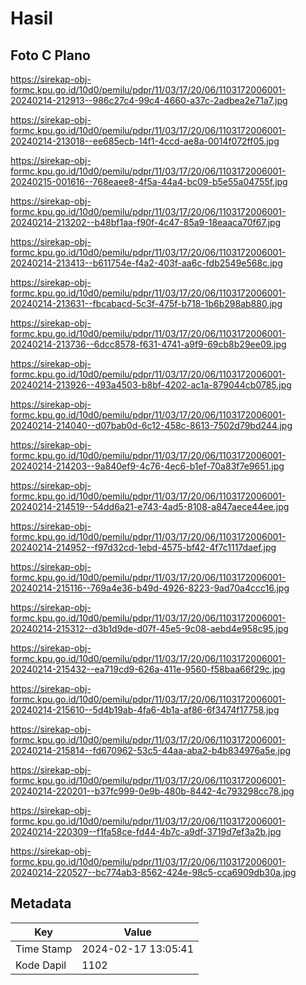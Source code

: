 # Hasil

## Foto C Plano

https://sirekap-obj-formc.kpu.go.id/10d0/pemilu/pdpr/11/03/17/20/06/1103172006001-20240214-212913--986c27c4-99c4-4660-a37c-2adbea2e71a7.jpg

https://sirekap-obj-formc.kpu.go.id/10d0/pemilu/pdpr/11/03/17/20/06/1103172006001-20240214-213018--ee685ecb-14f1-4ccd-ae8a-0014f072ff05.jpg

https://sirekap-obj-formc.kpu.go.id/10d0/pemilu/pdpr/11/03/17/20/06/1103172006001-20240215-001616--768eaee8-4f5a-44a4-bc09-b5e55a04755f.jpg

https://sirekap-obj-formc.kpu.go.id/10d0/pemilu/pdpr/11/03/17/20/06/1103172006001-20240214-213202--b48bf1aa-f90f-4c47-85a9-18eaaca70f67.jpg

https://sirekap-obj-formc.kpu.go.id/10d0/pemilu/pdpr/11/03/17/20/06/1103172006001-20240214-213413--b611754e-f4a2-403f-aa6c-fdb2549e568c.jpg

https://sirekap-obj-formc.kpu.go.id/10d0/pemilu/pdpr/11/03/17/20/06/1103172006001-20240214-213631--fbcabacd-5c3f-475f-b718-1b6b298ab880.jpg

https://sirekap-obj-formc.kpu.go.id/10d0/pemilu/pdpr/11/03/17/20/06/1103172006001-20240214-213736--6dcc8578-f631-4741-a9f9-69cb8b29ee09.jpg

https://sirekap-obj-formc.kpu.go.id/10d0/pemilu/pdpr/11/03/17/20/06/1103172006001-20240214-213926--493a4503-b8bf-4202-ac1a-879044cb0785.jpg

https://sirekap-obj-formc.kpu.go.id/10d0/pemilu/pdpr/11/03/17/20/06/1103172006001-20240214-214040--d07bab0d-6c12-458c-8613-7502d79bd244.jpg

https://sirekap-obj-formc.kpu.go.id/10d0/pemilu/pdpr/11/03/17/20/06/1103172006001-20240214-214203--9a840ef9-4c76-4ec6-b1ef-70a83f7e9651.jpg

https://sirekap-obj-formc.kpu.go.id/10d0/pemilu/pdpr/11/03/17/20/06/1103172006001-20240214-214519--54dd6a21-e743-4ad5-8108-a847aece44ee.jpg

https://sirekap-obj-formc.kpu.go.id/10d0/pemilu/pdpr/11/03/17/20/06/1103172006001-20240214-214952--f97d32cd-1ebd-4575-bf42-4f7c1117daef.jpg

https://sirekap-obj-formc.kpu.go.id/10d0/pemilu/pdpr/11/03/17/20/06/1103172006001-20240214-215116--769a4e36-b49d-4926-8223-9ad70a4ccc16.jpg

https://sirekap-obj-formc.kpu.go.id/10d0/pemilu/pdpr/11/03/17/20/06/1103172006001-20240214-215312--d3b1d9de-d07f-45e5-9c08-aebd4e958c95.jpg

https://sirekap-obj-formc.kpu.go.id/10d0/pemilu/pdpr/11/03/17/20/06/1103172006001-20240214-215432--ea719cd9-626a-411e-9560-f58baa66f29c.jpg

https://sirekap-obj-formc.kpu.go.id/10d0/pemilu/pdpr/11/03/17/20/06/1103172006001-20240214-215610--5d4b19ab-4fa6-4b1a-af86-6f3474f17758.jpg

https://sirekap-obj-formc.kpu.go.id/10d0/pemilu/pdpr/11/03/17/20/06/1103172006001-20240214-215814--fd670962-53c5-44aa-aba2-b4b834976a5e.jpg

https://sirekap-obj-formc.kpu.go.id/10d0/pemilu/pdpr/11/03/17/20/06/1103172006001-20240214-220201--b37fc999-0e9b-480b-8442-4c793298cc78.jpg

https://sirekap-obj-formc.kpu.go.id/10d0/pemilu/pdpr/11/03/17/20/06/1103172006001-20240214-220309--f1fa58ce-fd44-4b7c-a9df-3719d7ef3a2b.jpg

https://sirekap-obj-formc.kpu.go.id/10d0/pemilu/pdpr/11/03/17/20/06/1103172006001-20240214-220527--bc774ab3-8562-424e-98c5-cca6909db30a.jpg


## Metadata

| Key        | Value               |
| ---------- | ------------------- |
| Time Stamp | 2024-02-17 13:05:41 |
| Kode Dapil | 1102                |



